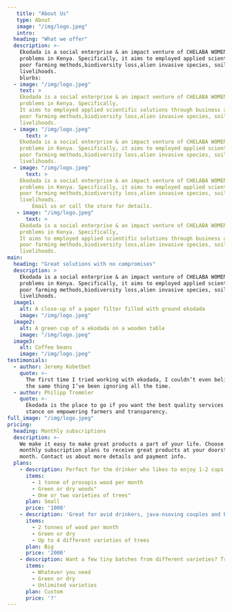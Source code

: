 ```yaml
---
   title: "About Us"
   type: About
   image: "/img/logo.jpeg"
   intro:
  heading: "What we offer"
  description: >-
    Ekodada is a social enterprise & an impact venture of CHELABA WOMEN COMMUNITY Based Organization that aims to use holistic approach to solve local environmental and socio-economic
    problems in Kenya. Specifically, it aims to employed applied scientific solutions through business approaches to climate change,
    poor farming methods,biodiversity loss,alien invasive species, soil degradation,food security and unsustainable
    livelihoods.
    blurbs:
  - image: "/img/logo.jpeg"
    text: >
    Ekodada is a social enterprise & an impact venture of CHELABA WOMEN COMMUNITY Based Organization that aims to use holistic approach to solve local environmental and socio-economic
    problems in Kenya. Specifically, 
    It aims to employed applied scientific solutions through business approaches to climate change,
    poor farming methods,biodiversity loss,alien invasive species, soil degradation,food security and unsustainable
    livelihoods.
  - image: "/img/logo.jpeg"
      text: >
    Ekodada is a social enterprise & an impact venture of CHELABA WOMEN COMMUNITY Based Organization that aims to use holistic approach to solve local environmental and socio-economic
    problems in Kenya. Specifically, it aims to employed applied scientific solutions through business approaches to climate change,
    poor farming methods,biodiversity loss,alien invasive species, soil degradation,food security and unsustainable
    livelihoods.
  - image: "/img/logo.jpeg"
      text: >
    Ekodada is a social enterprise & an impact venture of CHELABA WOMEN COMMUNITY Based Organization that aims to use holistic approach to solve local environmental and socio-economic
    problems in Kenya. Specifically, it aims to employed applied scientific solutions through business approaches to climate change,
    poor farming methods,biodiversity loss,alien invasive species, soil degradation,food security and unsustainable
    livelihoods.
        Email us or call the store for details.
   - image: "/img/logo.jpeg"
      text: >
    Ekodada is a social enterprise & an impact venture of CHELABA WOMEN COMMUNITY Based Organization that aims to use holistic approach to solve local environmental and socio-economic
    problems in Kenya. Specifically,
    It aims to employed applied scientific solutions through business approaches to climate change,
    poor farming methods,biodiversity loss,alien invasive species, soil degradation,food security and unsustainable
    livelihoods.
main:
  heading: "Great solutions with no compromises"
  description: >
    Ekodada is a social enterprise & an impact venture of CHELABA WOMEN COMMUNITY Based Organization that aims to use holistic approach to solve local environmental and socio-economic
    problems in Kenya. Specifically, it aims to employed applied scientific solutions through business approaches to climate change,
    poor farming methods,biodiversity loss,alien invasive species, soil degradation,food security and unsustainable
    livelihoods.
  image1:
    alt: A close-up of a paper filter filled with ground ekodada
    image: "/img/logo.jpeg"
  image2:
    alt: A green cup of a ekodada on a wooden table
    image: "/img/logo.jpeg"
  image3:
    alt: Coffee beans
    image: "/img/logo.jpeg"
testimonials:
  - author: Jeremy Kobetbet
    quote: >-
      The first time I tried working with ekodada, I couldn’t even believe that was
      the same thing I’ve been ignoring all the time.
  - author: Philipp Trommler
    quote: >-
      Ekodada is the place to go if you want the best quality services and value for money solutions. I love their
      stance on empowering farmers and transparency.
full_image: "/img/logo.jpeg"
pricing:
  heading: Monthly subscriptions
  description: >-
    We make it easy to make great products a part of your life. Choose one of our
    monthly subscription plans to receive great products at your doorstep each
    month. Contact us about more details and payment info.
  plans:
    - description: Perfect for the drinker who likes to enjoy 1-2 cups per day.
      items:
        - 1 tonne of prosopis wood per month
        - Green or dry woods"
        - One or two varieties of trees"
      plan: Small
      price: '1000'
    - description: 'Great for avid drinkers, java-nsoving couples and bigger crowds'
      items:
        - 2 tonnes of wood per month
        - Green or dry
        - Up to 4 different varieties of trees
      plan: Big
      price: '2000'
    - description: Want a few tiny batches from different varieties? Try our custom plan
      items:
        - Whatever you need
        - Green or dry
        - Unlimited varieties
      plan: Custom
      price: '?'
---
```



